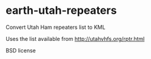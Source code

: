 earth-utah-repeaters
====================

Convert Utah Ham repeaters list to KML

Uses the list available from http://utahvhfs.org/rptr.html

BSD license
